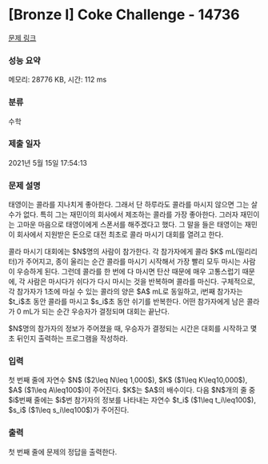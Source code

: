 # [Bronze I] Coke Challenge - 14736 

[문제 링크](https://www.acmicpc.net/problem/14736) 

### 성능 요약

메모리: 28776 KB, 시간: 112 ms

### 분류

수학

### 제출 일자

2021년 5월 15일 17:54:13

### 문제 설명

<p>태영이는 콜라를 지나치게 좋아한다. 그래서 단 하루라도 콜라를 마시지 않으면 그는 살 수가 없다. 특히 그는 재민이의 회사에서 제조하는 콜라를 가장 좋아한다. 그러자 재민이는 고마운 마음으로 태영이에게 스폰서를 해주겠다고 했다. 그 말을 들은 태영이는 재민이 회사에서 지원받은 돈으로 대전 최초로 콜라 마시기 대회를 열려고 한다.</p>

<p>콜라 마시기 대회에는 $N$명의 사람이 참가한다. 각 참가자에게 콜라 $K$ mL(밀리리터)가 주어지고, 종이 울리는 순간 콜라를 마시기 시작해서 가장 빨리 모두 마시는 사람이 우승하게 된다. 그런데 콜라를 한 번에 다 마시면 탄산 때문에 매우 고통스럽기 때문에, 각 사람은 마시다가 쉬다가 다시 마시는 것을 반복하며 콜라를 마신다. 구체적으로, 각 참가자가 1초에 마실 수 있는 콜라의 양은 $A$ mL로 동일하고, i번째 참가자는 $t_i$초 동안 콜라를 마시고 $s_i$초 동안 쉬기를 반복한다. 어떤 참가자에게 남은 콜라가 0 mL가 되는 순간 우승자가 결정되며 대회는 끝난다.</p>

<p>$N$명의 참가자의 정보가 주어졌을 때, 우승자가 결정되는 시간은 대회를 시작하고 몇 초 뒤인지 출력하는 프로그램을 작성하라.</p>

### 입력 

 <p>첫 번째 줄에 자연수 $N$ ($2\leq N\leq 1,000$), $K$ ($1\leq K\leq10,000$), $A$ ($1\leq A\leq100$)이 주어진다. $K$는 $A$의 배수이다. 다음 $N$개의 줄 중 $i$번째 줄에는 $i$번 참가자의 정보를 나타내는 자연수 $t_i$ ($1\leq  t_i\leq100$), $s_i$ ($1\leq s_i\leq100$)가 주어진다.</p>

### 출력 

 <p>첫 번째 줄에 문제의 정답을 출력한다.</p>

